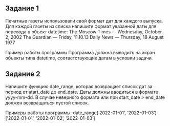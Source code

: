## Задание 1
Печатные газеты использовали свой формат дат для каждого выпуска. Для каждой газеты из списка напишите формат указанной даты для перевода в объект datetime:
The Moscow Times — Wednesday, October 2, 2002
The Guardian — Friday, 11.10.13
Daily News — Thursday, 18 August 1977

Пример работы программы
Программа должна выводить на экран объекты типа datetime, соответствующие датам в условии задачи.

## Задание 2 
Напишите функцию date_range, которая возвращает список дат за период от start_date до end_date. Даты должны вводиться в формате yyyy-mm-dd. В случае неверного формата или при start_date > end_date должен возвращаться пустой список.

Примеры работы программы:
date_range(‘2022-01-01’, ‘2022-01-03’)
[‘2022-01-01’, ‘2022-01-02’, ‘2022-01-03’]
